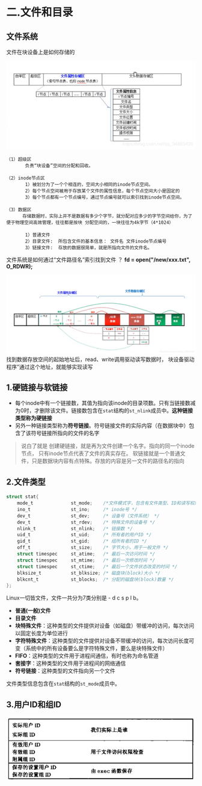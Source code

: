 # 二.文件和目录

## 文件系统

文件在块设备上是如何存储的

<div align="center"> <img src="pic/文件系统.png"/> </div>

```
（1）超级区
       负责“块设备”空间的分配和回收。

（2）inode节点区
       1）被划分为了一个个相连的，空间大小相同的inode节点空间。
       2）每个节点空间被用于存放某个文件的属性信息，每个节点空间大小是固定的
       3）每个节点都有一个节点编号，通过节点编号就可以索引找到inode节点空间。

（3）数据区
      存储数据时，实际上并不是数据有多少个字节，就分配对应多少的字节空间给你，为了便于物理空间高效管理，往往都是按块 分配空间的，一块往往为4k字节（4*1024）

       1）普通文件
       2）目录文件:  所包含文件的基本信息： 文件名 文件inode节点编号
       3）链接文件:  存放的数据很简单，就是所指向文件的文件名。

```

文件系统是如何通过“文件路径名”索引找到文件 ？
**fd = open("/new/xxx.txt", O_RDWR);** 
<div align="center"> <img src="pic/文件系统2.png"/> </div>
找到数据存放空间的起始地址后，read、write调用驱动读写数据时， 块设备驱动程序”通过这个地址，就能够实现读写


## 1.硬链接与软链接
* 每个inode中有一个链接数，其值为指向该inode的目录项数。只有当链接数减为0时，才删除该文件。链接数包含在`stat`结构的`st_nlink`成员中。**这种链接类型称为硬链接**
* 另外一种链接类型称为**符号链接**。符号链接文件的实际内容（在数据块中）包含了该符号链接所指向的文件的名字

> 说白了就是 创建硬链接，就是再为文件创建一个名字。指向的同一个inode节点，  只有inode节点代表了文件的真实存在。
> 软链接就是一个普通文件，只是数据块内容有点特殊。存放的内容是另一文件的路径名的指向


## 2.文件类型


```c
struct stat{
    mode_t              st_mode;    /*文件模式字，包含有文件类型、ID和读写权限位信息*/
    ino_t               st_ino;     /* inode号 */
    dev_t               st_dev;     /* 设备号（文件系统） */
    dev_t               st_rdev;    /* 特殊文件的设备号 */
    nlink_t             st_nlink;   /* 链接数 */
    uid_t               st_uid;     /* 所有者的用户ID */
    gid_t               st_gid;     /* 组所有者的ID */
    off_t               st_size;    /* 字节大小，用于一般文件 */
    struct timespec     st_atime;   /* 最后一次访问时间 */
    struct timespec     st_mtime;   /* 最后一次修改时间 */
    struct timespec     st_ctime;   /* 最后一个文件状态改变的时间 */
    blksize_t           st_blksize; /* 磁盘块(block)大小 */
    blkcnt_t            st_blocks;  /* 分配的磁盘块(block)数量 */
};
```


Linux一切皆文件，文件一共分为7类分别是 - d c s p l b。


* **普通(一般)文件**
* **目录文件**
* **块特殊文件**：这种类型的文件提供对设备（如磁盘）带缓冲的访问，每次访问以固定长度为单位进行
* **字符特殊文件**：这种类型的文件提供对设备不带缓冲的访问，每次访问长度可变（系统中的所有设备要么是字符特殊文件，要么是块特殊文件）
* **FIFO**：这种类型的文件用于进程间通信，有时也称为命名管道
* **套接字**：这种类型的文件用于进程间的网络通信
* **符号链接**：这种类型的文件指向另一个文件

文件类型信息包含在`stat`结构的`st_mode`成员中。


## 3.用户ID和组ID

<div align="center"> <img src="pic/apue-filestat-4.png"/> </div>